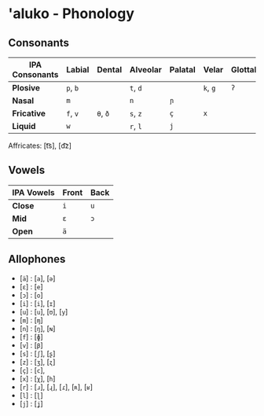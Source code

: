 # 'aluko - Phonology

## Consonants

| IPA Consonants | **Labial** | **Dental** | **Alveolar** | **Palatal**  | **Velar** | **Glottal** |
| -------------- | ---------- | ---------- | ------------ | ------------ | --------- | ----------- |
| **Plosive**    | `p`, `b`   |            | `t`, `d`     |              | `k`, `g`  | `ʔ`         |
| **Nasal**      | `m`        |            | `n`          | `ɲ`          |           |             |
| **Fricative**  | `f`, `v`   | `θ`, `ð`   | `s`, `z`     | `ç`          | `x`       |             |
| **Liquid**     | `w`        |            | `r`, `l`     | `j`          |           |             |

Affricates: [t͡s], [d͡z]

## Vowels

| IPA Vowels | **Front** | **Back** |
| ---------- | --------- | -------- |
| **Close**  | `i`       | `u`      |
| **Mid**    | `ε`       | `ɔ`      |
| **Open**   | `ä`       |          |

## Allophones

- [`ä`] : [`a`], [`ə`]
- [`ε`] : [`e`]
- [`ɔ`] : [`o`]
- [`i`] : [`i`], [`ɪ`]
- [`u`] : [`u`], [`ʊ`], [`y`]
- [`m`] : [`ɱ`]
- [`n`] : [`ŋ`], [`ɴ`]
- [`f`] : [`ɸ`]
- [`v`] : [`β`]
- [`s`] : [`ʃ`], [`ʂ`]
- [`z`] : [`ʒ`], [`ʐ`]
- [`ç`] : [`c`],
- [`x`] : [`χ`], [`h`]
- [`r`] : [`ɹ`], [`ɻ`], [`ɾ`], [`ʀ`], [`ʁ`]
- [`l`] : [`ɭ`]
- [`j`] : [`ʝ`]